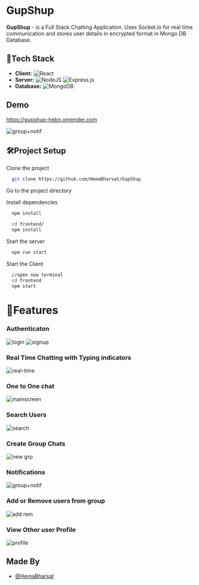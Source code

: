 # GupShup

<strong>GupShup</strong> - is a Full Stack Chatting Application. Uses Socket.io for real time communication and stores user details in encrypted format in Mongo DB Database.<br>

## 🤖Tech Stack
- **Client:** ![React](https://img.shields.io/badge/react-%2320232a.svg?style=for-the-badge&logo=react&logoColor=%2361DAFB) 
- **Server:** ![NodeJS](https://img.shields.io/badge/node.js-6DA55F?style=for-the-badge&logo=node.js&logoColor=white) ![Express.js](https://img.shields.io/badge/express.js-%23404d59.svg?style=for-the-badge&logo=express&logoColor=%2361DAFB)
- **Database:** ![MongoDB](https://img.shields.io/badge/MongoDB-%234ea94b.svg?style=for-the-badge&logo=mongodb&logoColor=white)

## Demo

https://gupshup-hebn.onrender.com

![group+notif](https://github.com/HemaBharsat/GupShup/assets/121272688/367b8da0-27a1-4b03-a9ab-b2855067c691)

## 🛠Project Setup

Clone the project

```bash
  git clone https://github.com/HemaBharsat/GupShup
```

Go to the project directory

Install dependencies

```bash
  npm install
```

```bash
  cd frontend/
  npm install
```

Start the server

```bash
  npm run start
```

Start the Client

```bash
  //open now terminal
  cd frontend
  npm start
```

# 📱Features

### Authenticaton
![login](https://github.com/HemaBharsat/GupShup/assets/121272688/09f148f3-88c7-452d-a435-339e7aff36bc)
![signup](https://github.com/HemaBharsat/GupShup/assets/121272688/008c9ebf-902e-4562-aa7f-934e500fc080)

### Real Time Chatting with Typing indicators
![real-time](https://github.com/HemaBharsat/GupShup/assets/121272688/f0dc5628-a942-4bb1-8681-ec7abfde1a71)

### One to One chat
![mainscreen](https://github.com/HemaBharsat/GupShup/assets/121272688/6a2766ce-fa5c-45c3-aa70-e9ae6a4c1a1f)

### Search Users
![search](https://github.com/HemaBharsat/GupShup/assets/121272688/d151e887-a6fe-467f-9c06-3e6600dc41d6)

### Create Group Chats
![new grp](https://github.com/HemaBharsat/GupShup/assets/121272688/81a0e20b-cdce-4819-b696-e99d30a11bf3)

### Notifications
![group+notif](https://github.com/HemaBharsat/GupShup/assets/121272688/367b8da0-27a1-4b03-a9ab-b2855067c691)

### Add or Remove users from group
![add rem](https://github.com/HemaBharsat/GupShup/assets/121272688/b19d0428-3edd-4b6d-9adb-5436df20f7e4)

### View Other user Profile
![profile](https://github.com/HemaBharsat/GupShup/assets/121272688/577a3ea4-ed92-47b7-9a4c-c914e06d43ab)

## Made By
- [@HemaBharsat](https://github.com/HemaBharsat)
